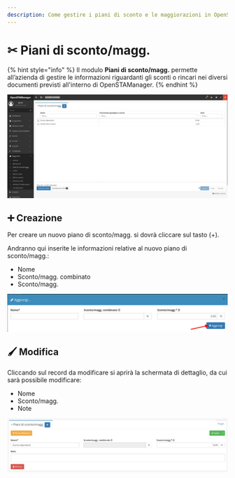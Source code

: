 ```yaml
---
description: Come gestire i piani di sconto e le maggiorazioni in OpenSTAManager
---
```


# ✂ Piani di sconto/magg.

{% hint style="info" %}
Il modulo **Piani di sconto/magg.** permette all’azienda di gestire le informazioni riguardanti gli sconti o rincari nei diversi documenti previsti all'interno di OpenSTAManager.
{% endhint %}

![](<../../.gitbook/assets/image (92).png>)

## ➕ Creazione

Per creare un nuovo piano di sconto/magg. si dovrà cliccare sul tasto (+).

Andranno qui inserite le informazioni relative al nuovo piano di sconto/magg.:

* Nome
* Sconto/magg. combinato
* Sconto/magg.

![](<../../.gitbook/assets/image (96).png>)

## 🖌️ Modifica

Cliccando sul record da modificare si aprirà la schermata di dettaglio, da cui sarà possibile modificare:

* Nome
* Sconto/magg.
* Note

![](<../../.gitbook/assets/image (49).png>)
